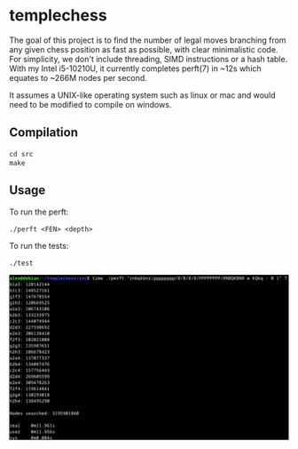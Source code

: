 # templechess

The goal of this project is to find the number of legal moves branching from any given chess position as fast as possible, with clear minimalistic code. For simplicity, we don't include threading, SIMD instructions or a hash table. With my Intel i5-10210U, it currently completes perft(7) in ~12s which equates to ~266M nodes per second.

It assumes a UNIX-like operating system such as linux or mac and would need to be modified to compile on windows.

## Compilation

```
cd src
make
```

## Usage

To run the perft:

```
./perft <FEN> <depth>
```

To run the tests:

```
./test
```

![](<perft(7).png>)
